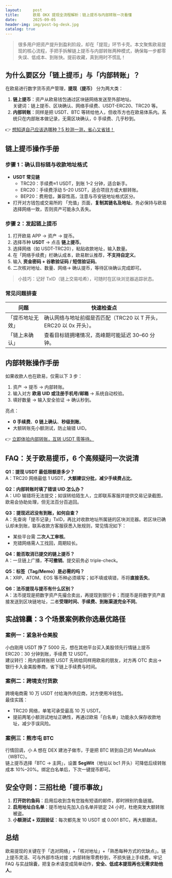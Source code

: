 ```yaml
---
layout:     post
title:      欧易 OKX 提现全流程解析：链上提币与内部转账一次看懂
date:       2025-09-05
header-img: img/post-bg-desk.jpg
catalog: true
---
```


> 很多用户把资产提升到盈利阶段，却在「提现」环节卡壳。本文聚焦欧易提现的核心流程，手把手拆解链上提币与内部转账两种模式，确保每一步都零失误、低成本、到账快。提前收藏，真到用时不慌乱！

## 为什么要区分「链上提币」与「内部转账」？

在欧易进行数字货币资产管理，**提现（提币）** 分为两大类：

1. **链上提币**：资产从欧易钱包通过区块链网络发送至外部地址。  
   关键词：链上提币、区块确认、网络手续费、USDT-ERC20、TRC20 等。
2. **内部转账**：同样是把 USDT、BTC 等转给他人，但收币方也在欧易体系内。系统只在内部账本做记录，无需区块确认，0 手续费、几乎秒到。

👉 [想知道自己应该选哪种？5 秒测一测，省心又省钱！](https://okxdog.com/)

## 链上提币操作手册

### 步骤 1：确认目标链与收款地址格式
- **USDT 常见链**  
  - TRC20：手续费≈1 USDT，到账 1–2 分钟，适合新手。  
  - ERC20：手续费浮动 5–20 USDT，适合项目方或大额转账。  
  - BEP20：费用低，兼容性高，注意与币安链地址格式区分。
- 打开对方钱包或交易所的 「充值」页面，**复制其链名及地址**，务必保持与欧易选择网络一致，否则资产可能永久丢失。

### 步骤 2：发起链上提币
1. 打开欧易 APP → 资产 → 提币。  
2. 选择币种 **USDT** → 点击 **链上提币**。  
3. 选择网络（如 USDT-TRC20），粘贴收款地址，输入数量。  
4. 在「网络手续费」栏确认成本，欧易默认推荐，**不支持自定义**。  
5. 输入 **资金密码 + 谷歌验证码 / 短信验证码**。  
6. 二次核对地址、数量、网络→ 确认提币，等待区块确认完成即可。

> 小技巧：记好 TxID（链上交易哈希），可随时在区块浏览器追踪状态。

### 常见问题排查
| 问题 | 快速检查点 |
---|---
「提币地址无效」 | 确认网络与地址前缀是否匹配（TRC20 以 T 开头，ERC20 以 0x 开头）。
「链上未确认」 | 查看目标链拥堵情况，高峰期可能延迟 30–60 分钟。

## 内部转账操作手册

如果收款人也在欧易，仅需以下 3 步：

1. 资产 → 提币 → 内部转账。  
2. 输入对方 **欧易 UID 或注册手机号/邮箱** → 系统自动校验。  
3. 填好数量 → 输入安全验证 → 确认秒到。

亮点：  
- **0 手续费**、**0 链上确认**、**秒级到账**。  
- 大额转账先小额测试，防止输错 UID。

👉 [立即体验内部转账，互转 USDT 零等待。](https://okxdog.com/)

## FAQ：关于欧易提币，6 个高频疑问一次说清

**Q1：提现 USDT 最低限额是多少？**  
A：TRC20 网络最低 1 USDT，**大额建议分批，减少手续费占比**。

**Q2：内部转账时填了错误 UID 怎么办？**  
A：UID 输错将无法提交；如误转给陌生人，立即联系客服并提供交易记录截图，欧易会协助处理，但无法百分百追回。

**Q3：提现迟迟没有到账，如何自查？**  
A：先查询「提币记录」TxID，再比对收款地址所属链的区块浏览器。若区块已确认却未到账，联系收款方客服获悉入账规则，常见情况如下：  
- 某些平台需 **二次人工审核**。  
- 充错网络需人工找回，周期较长。

**Q4：能否取消已提交的链上提币？**  
A：一旦链上广播，**不可撤销**。提交前务必 triple-check。

**Q5：标签（Tag/Memo）是必需的吗？**  
A：XRP、ATOM、EOS 等币种必须填写；如不填或填错，币将**直接丢失**。

**Q6：法币提现与提币有什么区别？**  
A：法币提现是把数字资产先撮合卖出，再提现到银行卡；而提币是将数字资产直接发送到区块链地址，二者**受理时间、手续费、到账渠道完全不同**。

## 实战锦囊：3 个场景案例教你选最优路径

### 案例一：紧急补仓美股
小白刚用 USDT 挣了 5000 元，想在其他平台买入美股领先行情链上提币 ERC20：30 分钟到账，手续费 12 USDT。  
建议转行：用内部转账把 USDT 先转给同样用欧易的朋友，对方再 OTC 卖出→ 银行卡入金美股券商，省下链上手续费与时间。

### 案例二：跨境支付货款
跨境电商需 10 万 USDT 付给海外供应商，对方使用冷钱包。  
最佳实践：  
- TRC20 网络，单笔可承受最高 10 万 USDT。  
- 提前两笔小额测试地址正确性，再通过欧易「白名单」功能永久保存收款地址，减少手误风险。  

### 案例三：熊市屯 BTC
行情回调，小 A 想在 DEX 建池子做市，于是把 BTC 转到自己的 MetaMask（WBTC）。  
链上提币选择「BTC → 主网」，设置 **SegWit**（地址以 bc1 开头）可降低后续转账成本 10%–20%。绑定白名单后，下次一键提币即可。

## 安全守则：三招杜绝「提币事故」

1. **打开防钓鱼码**：启用后收到含有您独有短语的邮件，即时辨别钓鱼链接。  
2. **启用地址白名单**：提币地址先加入白名单并锁定 24 小时，杜绝突发大额转账被盗。  
3. **小额测试 + 双因验证**：每次都先发 10 USDT 或 0.001 BTC，再大额跟进。

## 总结

欧易提现的关键在于「选对网络」+「核对地址」+「熟悉每种方式的优缺点」。链上提币灵活、可与外部市场对接；内部转账零费秒到，不损失链上手续费。牢记 FAQ 与实战锦囊，把复杂术语变成简单动作，**安全、低成本提现再也无需求助他人**。